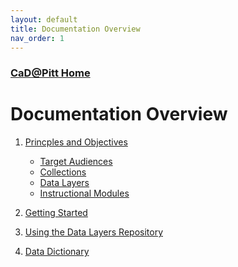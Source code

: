 ```yaml
---
layout: default
title: Documentation Overview
nav_order: 1
---
```



### [CaD@Pitt Home](http://cadatpitt.github.io)

# Documentation Overview

01. [Princples and Objectives](01-principles-and-objectives.md)
    - [Target Audiences](01-principles-and-objectives.md#target-audiences)
    - [Collections](01-principles-and-objectives.md#collections)
    - [Data Layers](01-principles-and-objectives.md#data-layers)
    - [Instructional Modules](01-principles-and-objectives.md#instructional-modules)

02. [Getting Started](02-getting-started.md)

03. [Using the Data Layers Repository](03-using-the-data-layers-repository.md)

04. [Data Dictionary](data-dictionary/04-data-dictionary.md)

<!--05. [Data Extraction and Transformation Workflow](05-data-extraction-and-transformation-workflow.md)

06. [Best Practices for Creating Extension Layers](06-best-practices-for-creating-extension-layers.md)

07. [Publishing an Extension Layer](07-publishing-an-extension-layer.md)-->


<!--# Instructional Modules

* creating a baselayer
  * from an existing collection
  * creating a custom collection
  * transforming library datasets into CSV
  * publishing the baselayers

* designing an enrichment layer
  * design principles for enrichment layer
  * creating the layer codebook
  * critiquing the layer
  * creating the layer form in machine-readable form (JSON, CSV?)

* implementing an enrichment layer with the web application
  * for instructor
  * for student

* implementing an enrichment layer without a web application
  * for instructor
  * for student

* visualizing an enrichment layer
  * design principles for visualization
  * selecting data from layers-->
